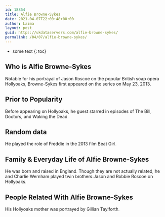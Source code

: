 ```yaml
---
id: 18854
title: Alfie Browne-Sykes
date: 2021-04-07T22:00:48+00:00
author: Laima
layout: post
guid: https://ukdataservers.com/alfie-browne-sykes/
permalink: /04/07/alfie-browne-sykes/
---
```


* some text
{: toc}


## Who is Alfie Browne-Sykes
                  
                  
                  
Notable for his portrayal of Jason Roscoe on the popular British soap opera Hollyoaks, Browne-Sykes first appeared on the series on May 23, 2013. 
                  
              
            
              
            
                
                
                
## Prior to Popularity
                  
                  
                  
Before appearing on Hollyoaks, he guest starred in episodes of The Bill, Doctors, and Waking the Dead.
                  
              
            
              
            
                
                
                
## Random data
                  
                  
                  
He played the role of Freddie in the 2013 film Beat Girl.
                  
              
            
              
            
                
                
                
## Family & Everyday Life of Alfie Browne-Sykes
                  
                  
                  
He was born and raised in England. Though they are not actually related, he and Charlie Wernham played twin brothers Jason and Robbie Roscoe on Hollyoaks.
                  
              
            
              
            
                
                
                
## People Related With Alfie Browne-Sykes
                  
                  
                  
His Hollyoaks mother was portrayed by Gillian Taylforth.
                  
              
            
              
            
                
              
            
              
              
            
            
              
            
          
          
          